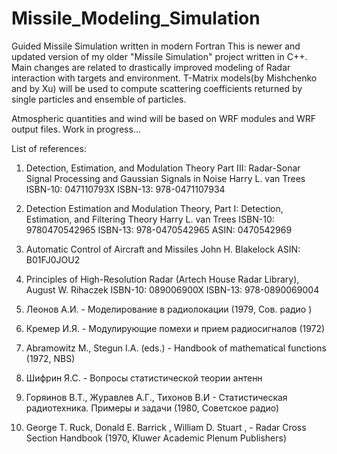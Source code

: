 # Missile_Modeling_Simulation
Guided Missile Simulation written in modern Fortran
This is newer and updated version of my older "Missile Simulation" project
written in C++.
Main changes are related to drastically improved modeling of Radar interaction
with targets and environment.
T-Matrix models(by Mishchenko and by Xu) will be used to compute scattering coefficients returned by
single particles and ensemble of particles.

Atmospheric quantities and wind will be based on WRF modules and WRF output files.
Work in progress...

List of references:

1) Detection, Estimation, and Modulation Theory Part III: Radar-Sonar Signal Processing and Gaussian Signals in Noise
   Harry L. van Trees
   ISBN-10: 047110793X
   ISBN-13: 978-0471107934
   
 2) Detection Estimation and Modulation Theory, Part I: Detection, Estimation, and Filtering Theory 
    Harry L. van Trees
    ISBN-10: 9780470542965
    ISBN-13: 978-0470542965
    ASIN: 0470542969
    
3) Automatic Control of Aircraft and Missiles 
   John H. Blakelock
   ASIN: B01FJ0JOU2
   
 
    
  4) Principles of High-Resolution Radar (Artech House Radar Library), August W. Rihaczek ISBN-10: 089006900X
     ISBN-13: 978-0890069004

  5) Леонов А.И. - Моделирование в радиолокации (1979, Сов. радио )

  6) Кремер И.Я. - Модулирующие помехи и прием радиосигналов (1972)

  7) Abramowitz M., Stegun I.A. (eds.) - Handbook of mathematical functions (1972, NBS)

  8) Шифрин Я.С. - Вопросы статистической теории антенн

  9) Горяинов В.Т., Журавлев А.Г., Тихонов В.И - Статистическая радиотехника. Примеры и задачи (1980, Советское радио)

  10) George T. Ruck, Donald E. Barrick , William D. Stuart , - Radar Cross Section Handbook  (1970, Kluwer Academic Plenum Publishers)
